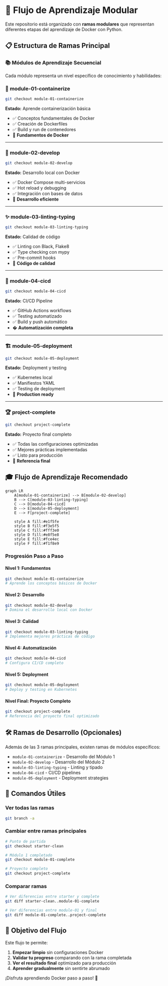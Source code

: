 # 🔄 Flujo de Aprendizaje Modular

Este repositorio está organizado con **ramas modulares** que representan diferentes etapas del aprendizaje de Docker con Python.

## 📋 Estructura de Ramas Principal

### 📚 **Módulos de Aprendizaje Secuencial**

Cada módulo representa un nivel específico de conocimiento y habilidades:

### 🐳 **module-01-containerize**

```bash
git checkout module-01-containerize
```

**Estado:** Aprende containerización básica

- ✅ Conceptos fundamentales de Docker
- ✅ Creación de Dockerfiles
- ✅ Build y run de contenedores
- 🎯 **Fundamentos de Docker**

---

### 🔧 **module-02-develop**

```bash
git checkout module-02-develop
```

**Estado:** Desarrollo local con Docker

- ✅ Docker Compose multi-servicios
- ✅ Hot reload y debugging
- ✅ Integración con bases de datos
- 🎯 **Desarrollo eficiente**

---

### ✨ **module-03-linting-typing**

```bash
git checkout module-03-linting-typing
```

**Estado:** Calidad de código

- ✅ Linting con Black, Flake8
- ✅ Type checking con mypy
- ✅ Pre-commit hooks
- 🎯 **Código de calidad**

---

### 🚀 **module-04-cicd**

```bash
git checkout module-04-cicd
```

**Estado:** CI/CD Pipeline

- ✅ GitHub Actions workflows
- ✅ Testing automatizado
- ✅ Build y push automático
- � **Automatización completa**

---

### 🏗️ **module-05-deployment**

```bash
git checkout module-05-deployment
```

**Estado:** Deployment y testing

- ✅ Kubernetes local
- ✅ Manifiestos YAML
- ✅ Testing de deployment
- 🎯 **Production ready**

---

### 🏆 **project-complete**

```bash
git checkout project-complete
```

**Estado:** Proyecto final completo

- ✅ Todas las configuraciones optimizadas
- ✅ Mejores prácticas implementadas
- ✅ Listo para producción
- 🎯 **Referencia final**

## 🎓 Flujo de Aprendizaje Recomendado

```mermaid
graph LR
    A[module-01-containerize] --> B[module-02-develop]
    B --> C[module-03-linting-typing]
    C --> D[module-04-cicd]
    D --> E[module-05-deployment]
    E --> F[project-complete]

    style A fill:#e1f5fe
    style B fill:#f3e5f5
    style C fill:#fff3e0
    style D fill:#e8f5e8
    style E fill:#fce4ec
    style F fill:#f1f8e9
```

### Progresión Paso a Paso

#### **Nivel 1: Fundamentos**

```bash
git checkout module-01-containerize
# Aprende los conceptos básicos de Docker
```

#### **Nivel 2: Desarrollo**

```bash
git checkout module-02-develop
# Domina el desarrollo local con Docker
```

#### **Nivel 3: Calidad**

```bash
git checkout module-03-linting-typing
# Implementa mejores prácticas de código
```

#### **Nivel 4: Automatización**

```bash
git checkout module-04-cicd
# Configura CI/CD completo
```

#### **Nivel 5: Deployment**

```bash
git checkout module-05-deployment
# Deploy y testing en Kubernetes
```

#### **Nivel Final: Proyecto Completo**

```bash
git checkout project-complete
# Referencia del proyecto final optimizado
```

## 🛠️ Ramas de Desarrollo (Opcionales)

Además de las 3 ramas principales, existen ramas de módulos específicos:

- `module-01-containerize` - Desarrollo del Módulo 1
- `module-02-develop` - Desarrollo del Módulo 2
- `module-03-linting-typing` - Linting y tipado
- `module-04-cicd` - CI/CD pipelines
- `module-05-deployment` - Deployment strategies

## 📝 Comandos Útiles

### Ver todas las ramas

```bash
git branch -a
```

### Cambiar entre ramas principales

```bash
# Punto de partida
git checkout starter-clean

# Módulo 1 completado
git checkout module-01-complete

# Proyecto completo
git checkout project-complete
```

### Comparar ramas

```bash
# Ver diferencias entre starter y complete
git diff starter-clean..module-01-complete

# Ver diferencias entre module-01 y final
git diff module-01-complete..project-complete
```

## 🎯 Objetivo del Flujo

Este flujo te permite:

1. **Empezar limpio** sin configuraciones Docker
2. **Validar tu progreso** comparando con la rama completada
3. **Ver el resultado final** optimizado para producción
4. **Aprender gradualmente** sin sentirte abrumado

¡Disfruta aprendiendo Docker paso a paso! 🐳
